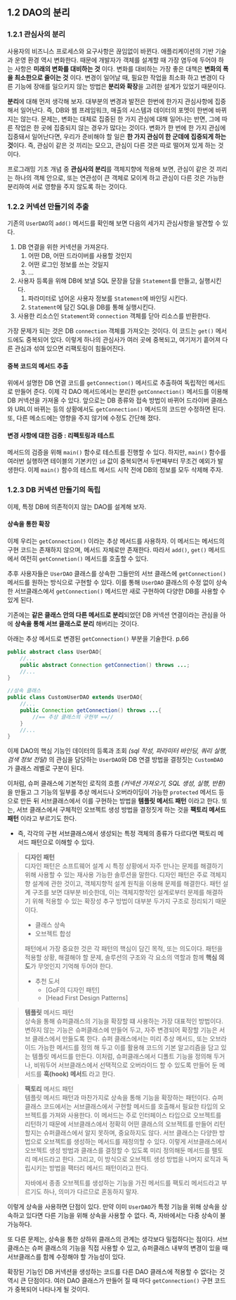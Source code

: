 ## 1.2 DAO의 분리

### 1.2.1 관심사의 분리

사용자의 비즈니스 프로세스와 요구사항은 끊임없이 바뀐다. 애플리케이션의 기반 기술과 운영 환경 역시 변화한다. 때문에 개발자가 객체를 설계할 때 가장 염두에 두어야 하는 사항은 **미래의 변화를 대비하는 것** 이다. 변화를 대비하는 가장 좋은 대책은 **변화의 폭을 최소한으로 줄이는 것** 이다. 
변경이 일어날 때, 필요한 작업을 최소화 하고 변경이 다른 기능에 장애를 일으키지 않는 방법은 **분리와 확장**을 고려한 설계가 있었기 때문이다.

**분리**에 대해 먼저 생각해 보자. 대부분의 변경과 발전은 한번에 한가지 관심사항에 집중해서 일어난다. 즉, DB와 웹 프레임워크, 매출의 시스템과 데이터의 포멧이 한번에 바뀌지는 않는다. 
문제는, 변화는 대체로 집중된 한 가지 관심에 대해 일어나는 반면, 그에 따른 작업은 한 곳에 집중되지 않는 경우가 많다는 것이다. 
변화가 한 번에 한 가지 관심에 집중돼서 일어난다면, 우리가 준비해야 할 일은 **한 가지 관심이 한 군데에 집중되게 하는 것**이다. 즉, 관심이 같은 것 끼리는 모으고, 관심이 다른 것은 따로 떨어져 있게 하는 것이다. 

프로그래밍 기초 개념 중 **관심사의 분리**를 객체지향에 적용해 보면, 관심이 같은 것 끼리는 하나의 객체 안으로, 또는 연관성이 큰 객체로 모이게 하고 관심이 다른 것은 가능한 분리하여 서로 영향을 주지 않도록 하는 것이다. 

### 1.2.2 커넥션 만들기의 추출

기존의 `UserDAO`의 `add()` 메서드를 확인해 보면 다음의 세가지 관심사항을 발견할 수 있다.
1. DB 연결을 위한 커넥션을 가져온다.
	1. 어떤 DB, 어떤 드라이버를 사용할 것인지
	2. 어떤 로그인 정보를 쓰는 것일지
	3. ...
2. 사용자 등록을 위해 DB에 보낼 SQL 문장을 담을 `Statement`를 만들고, 실행시킨다.
	1. 파라미터로 넘어온 사용자 정보를 `Statement`에 바인딩 시킨다.
	2. `Statement`에 담긴 SQL을 DB를 통해 실행시킨다.
3. 사용한 리소스인 `Statement`와 `connection` 객체를 닫아 리소스를 반환한다.

가장 문제가 되는 것은 DB `connection` 객체를 가져오는 것이다. 이 코드는 `get()` 메서드에도 중복되어 있다. 이렇게 하나의 관심사가 여러 곳에 중복되고, 여기저기 흩어져 다른 관심과 섞여 있으면 리팩토링이 힘들어진다.

#### 중복 코드의 메서드 추출

위에서 설명한 DB 연결 코드를 `getConnection()` 메서드로 추출하여 독립적인 메서드로 만들어 준다. 이제 각 DAO 메서드에서는 분리한 `getConnection()` 메서드를 이용해 DB 커넥션을 가져올 수 있다. 앞으로는 DB 종류와 접속 방법이 바뀌어 드라이버 클래스와 URL이 바뀌는 등의 상황에서도 `getConnection()` 메서드의 코드만 수정하면 된다. 또, 다른 메소드에는 영향을 주지 않기에 수정도 간단해 졌다.

#### 변경 사항에 대한 검증 : 리펙토링과 테스트

메서드의 검증을 위해 `main()` 함수로 테스트를 진행할 수 있다. 하지만, `main()` 함수를 여러번 실행하면 테이블의 기본키인 `id` 값이 중복되면서 두번째부터 무조건 예외가 발생한다. 이제 `main()` 함수의 테스트 메서드 시작 전에 DB의 정보를 모두 삭제해 주자.

### 1.2.3 DB 커넥션 만들기의 독립

이제, 특정 DB에 의존적이지 않는 DAO를 설계해 보자.

#### 상속을 통한 확장

이제 우리는 `getConnection()` 이라는 추상 메서드를 사용하자. 이 메서드는 메서드의 구현 코드는 존재하지 않으며, 메서드 자체로만 존재한다. 따라서 `add()`, `get()` 메서드에서 여전히 `getConnetion()` 메서드를 호출할 수 있다.

추후 사용자들은 `UserDAO` 클래스를 상속한 그들만의 서브 클래스에 `getConnection()` 메서드를 원하는 방식으로 구현할 수 있다. 이를 통해 `UserDAO` 클래스의 수정 없이 상속한 서브클래스에서 `getConnection()` 메서드만 새로 구현하여 다양한 DB를 사용할 수 있게 된다. 

기존에는 **같은 클래스 안의 다른 메서드로 분리**되었던 DB 커넥션 연결이라는 관심을 아에 **상속을 통해 서브 클래스로 분리** 해버리는 것이다.

아래는 추상 메서드로 변경된 `getConnection()` 부분을 기술한다.
p.66


```java
public abstract class UserDAO{
	//...
	public abstract Connection getConnection() throws ...;
	//...
}

//상속 클래스
public class CustomUserDAO extends UserDAO{
	//...
	public Connection getConnection() throws ...{
		//== 추상 클래스의 구현부 ==//
	}
	//...
}
```

이제 DAO의 핵심 기능인 데이터의 등록과 조회 _(sql 작성, 파라미터 바인딩, 쿼리 실행, 검색 정보 전달)_ 의 관심을 담당하는 `UserDAO`와 DB 연결 방법을 결정짓는 `CustomDAO`가 클래스 레벨로 구분이 된다. 

이처럼, 슈퍼 클래스에 기본적인 로직의 흐름 _(커넥션 가져오기, SQL 생성, 실행, 반환)_ 을 만들고 그 기능의 일부를 추상 메서드나 오버라이딩이 가능한 `protected` 메서드 등으로 만든 뒤 서브클래스에서 이를 구현하는 방법을 **템플릿 메서드 패턴** 이라고 한다. 또는, 서브 클래스에서 구체적인 오브젝트 생성 방법을 결정짓게 하는 것을 **팩토리 메서드 패턴** 이라고 부르기도 한다.
- 즉, 각각의 구현 서브클래스에서 생성되는 특정 객체의 종류가 다르다면 팩토리 메서드 패턴으로 이해할 수 있다.

>**디자인 패턴**<br>
>디자인 패턴은 소프트웨어 설계 시 특정 상황에서 자주 만나는 문제를 해결하기 위해 사용할 수 있는 재사용 가능한 솔루션을 말한다. 
>디자인 패턴은 주로 객체지향 설계에 관한 것이고, 객체지향적 설계 원칙을 이용해 문제를 해결한다. 패턴 설계 구조를 보면 대부분 비슷한데, 이는 객체지향적인 설계로부터 문제를 해결하기 위해 적용할 수 있는 확장성 추구 방법이 대부분 두가지 구조로 정리되기 때문이다.
>- 클래스 상속
>- 오브젝트 합성
>
>패턴에서 가장 중요한 것은 각 패턴의 핵심이 담긴 목적, 또는 의도이다. 
>패턴을 적용할 상황, 해결해야 할 문제, 솔루션의 구조와 각 요소의 역할과 함께 **핵심 의도**가 무엇인지 기억해 두어야 한다.
>- 추천 도서
>	- [GoF의 디자인 패턴]
>	- [Head First Design Patterns]

>**템플릿** 메서드 패턴<br>
>상속을 통해 슈퍼클래스의 기능을 확장할 떄 사용하는 가장 대표적인 방법이다. 변하지 않는 기능은 슈퍼클래스에 만들어 두고, 자주 변경되어 확장할 기능은 서브 클래스에서 만들도록 한다.
>슈퍼 클래스에서는 미리 추상 메서드, 또는 오브라이드 가능한 메서드를 정의 해 두고 이를 활용해 코드의 기본 알고리즘을 담고 있는 템플릿 메서드를 만든다. 이처럼, 슈퍼클래스에서 디폴트 기능을 정의해 두거나, 비워두어 서브클래스에서 선택적으로 오버라이드 할 수 있도록 만들어 둔 메서드를 **훅(hook) 메서드** 라고 한다.

> **팩토리** 메서드 패턴<br>
>템플릿 메서드 패턴과 마찬가지로 상속을 통해 기능을 확장하는 패턴이다.
>슈퍼 클래스 코드에서는 서브클래스에서 구현할 메서드를 호출해서 필요한 타입의 오브젝트를 가져와 사용한다. 이 메서드는 주로 인터페이스 타입으로 오브젝트를 리턴하기 때문에 서브클래스에서 정확히 어떤 클래스의 오브젝트를 만들어 리턴할지는 슈퍼클래스에서 알지 못하며, 중요하지도 않다.
>서브 클래스는 다양한 방법으로 오브젝트를 생성하는 메서드를 재정의할 수 있다. 이렇게 서브클래스에서 오브젝트 생성 방법과 클래스를 결정할 수 있도록 미리 정의해둔 메서드를 팰토리 메서드라고 한다. 그리고, 이 방식으로 오브젝트 생성 방법을 나머지 로직과 독립시키는 방법을 팩터리 메서드 패턴이라고 한다.
>
>자바에서 종종 오브젝트를 생성하는 기능을 가진 메서드를 팩토리 메서드라고 부르기도 하나, 의미가 다르므로 혼동하지 말자.

이렇게 상속을 사용하면 단점이 있다. 만약 이미 `UserDAO`가 특정 기능을 위해 상속을 상속하고 있다면 다른 기능을 위해 상속을 사용할 수 없다. 즉, 자바에서는 다중 상속이 불가능하다.

또 다른 문제는, 상속을 통한 상하위 클래스의 관계는 생각보다 밀접하다는 점이다. 서브클래스는 슈퍼 클래스의 기능을 직접 사용할 수 있고, 슈퍼클래스 내부의 변경이 있을 때 서브클래스를 함께 수정해야 할 가능성이 있다.

확장된 기능인 DB 커넥션을 생성하는 코드를 다른 DAO 클래스에 적용할 수 없다는 것 역시 큰 단점이다. 여러 DAO 클래스가 만들어 질 때 마다 `getConnection()` 구현 코드가 중복되어 나타나게 될 것이다.
